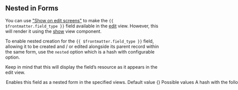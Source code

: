 ## Nested in Forms

<VersionReq version="3.19.0" />

You can use ["Show on edit screens"](#show-on-edit-screens) to make the `{{ $frontmatter.field_type }}` field available in the [edit](views.html#Edit) view. However, this will render it using the [show](views.html#Show) view component.

To enable nested creation for the `{{ $frontmatter.field_type }}` field, allowing it to be created and / or edited alongside its parent record within the same form, use the `nested` option which is a hash with configurable option.


Keep in mind that this will display the field’s resource as it appears in the edit view.

<Option name="nested">

Enables this field as a nested form in the specified views.

##### Default value

{}

#### Possible values

A hash with the following options:
- `on:` Views in which to enable nesting. Accepted values:
  - `:new` - Enables nesting in the [new](views.html#New) view.
  - `:edit` - Enables nesting in the [edit](views.html#Edit) view.
  - `:forms` - Enables nesting in the [new](views.html#New) and [edit](views.html#Edit) views.
- `limit:` *(Only for `has_many` and `has_and_belongs_to_many` fields)* Hides the "Add" button when the specified limit is reached.

:::tip
Setting `nested: true` is a shortcut for `nested: { on: :forms }`.
:::

#### Example

```ruby-vue{4,5,7,8,10,11,13-14,16-19}
# app/avo/resources/book.rb
class Avo::Resources::Book < Avo::BaseResource
  def fields
    # Shortcut for full nesting
    field :{{ this.$frontmatter.field_type === 'has_one' ? 'author' : 'authors' }}, as: :{{ $frontmatter.field_type }}, nested: true

    # Explicit nesting on new only
    field :{{ this.$frontmatter.field_type === 'has_one' ? 'author' : 'authors' }}, as: :{{ $frontmatter.field_type }}, nested: { on: :new }

    # Explicit nesting on edit only
    field :{{ this.$frontmatter.field_type === 'has_one' ? 'author' : 'authors' }}, as: :{{ $frontmatter.field_type }}, nested: { on: :edit }

    # Explicit nesting on both new and edit
    field :{{ this.$frontmatter.field_type === 'has_one' ? 'author' : 'authors' }}, as: :{{ $frontmatter.field_type }}, nested: { on: :forms }

    # Limit nested creation (for has_many or has_and_belongs_to_many only)
    field :authors,
      as: :{{ $frontmatter.field_type }},
      nested: { on: [:new, :edit], limit: 2 }
  end
end
```

</Option>
